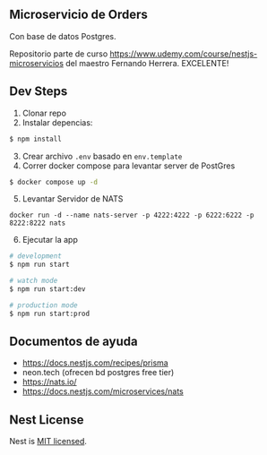 
## Microservicio de Orders

Con base de datos Postgres.

Repositorio parte de curso https://www.udemy.com/course/nestjs-microservicios
del maestro Fernando Herrera.
EXCELENTE!

## Dev Steps 

1. Clonar repo
2. Instalar depencias:
```bash
$ npm install
```
3. Crear archivo `.env` basado en `env.template`
4. Correr docker compose para levantar server de PostGres
```bash
$ docker compose up -d
```
5. Levantar Servidor de NATS
```
docker run -d --name nats-server -p 4222:4222 -p 6222:6222 -p 8222:8222 nats
```
6. Ejecutar la app 
```bash
# development
$ npm run start

# watch mode
$ npm run start:dev

# production mode
$ npm run start:prod
```

## Documentos de ayuda

- https://docs.nestjs.com/recipes/prisma
- neon.tech (ofrecen bd postgres free tier)
- https://nats.io/
- https://docs.nestjs.com/microservices/nats


## Nest License

Nest is [MIT licensed](LICENSE).
